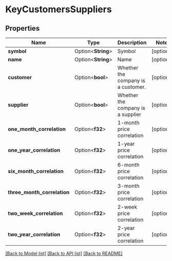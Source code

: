 # KeyCustomersSuppliers

## Properties

Name | Type | Description | Notes
------------ | ------------- | ------------- | -------------
**symbol** | Option<**String**> | Symbol | [optional]
**name** | Option<**String**> | Name | [optional]
**customer** | Option<**bool**> | Whether the company is a customer. | [optional]
**supplier** | Option<**bool**> | Whether the company is a supplier | [optional]
**one_month_correlation** | Option<**f32**> | 1-month price correlation | [optional]
**one_year_correlation** | Option<**f32**> | 1-year price correlation | [optional]
**six_month_correlation** | Option<**f32**> | 6-month price correlation | [optional]
**three_month_correlation** | Option<**f32**> | 3-month price correlation | [optional]
**two_week_correlation** | Option<**f32**> | 2-week price correlation | [optional]
**two_year_correlation** | Option<**f32**> | 2-year price correlation | [optional]

[[Back to Model list]](../README.md#documentation-for-models) [[Back to API list]](../README.md#documentation-for-api-endpoints) [[Back to README]](../README.md)



